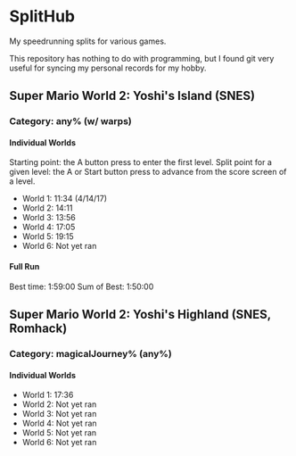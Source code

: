 # SplitHub
My speedrunning splits for various games.

This repository has nothing to do with programming, but I found git very useful for syncing my personal records for my hobby.

## Super Mario World 2: Yoshi's Island (SNES)

### Category: any% (w/ warps)

#### Individual Worlds

Starting point: the A button press to enter the first level.
Split point for a given level: the A or Start button press to advance from the score screen of a level.

* World 1: 11:34 (4/14/17)
* World 2: 14:11
* World 3: 13:56
* World 4: 17:05
* World 5: 19:15
* World 6: Not yet ran

#### Full Run

Best time: 1:59:00
Sum of Best: 1:50:00

## Super Mario World 2: Yoshi's Highland (SNES, Romhack)

### Category: magicalJourney% (any%)

#### Individual Worlds

* World 1: 17:36
* World 2: Not yet ran
* World 3: Not yet ran
* World 4: Not yet ran
* World 5: Not yet ran
* World 6: Not yet ran
